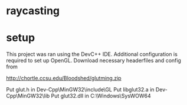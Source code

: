 # raycasting

# setup
This project was ran using the DevC++ IDE. Additional configuration is required to set up OpenGL. Download necessary headerfiles and config from

http://chortle.ccsu.edu/Bloodshed/glutming.zip

Put glut.h in        Dev-Cpp\MinGW32\include\GL
Put libglut32.a in   Dev-Cpp\MinGW32\lib
Put glut32.dll in    C:\\Windows\SysWOW64

